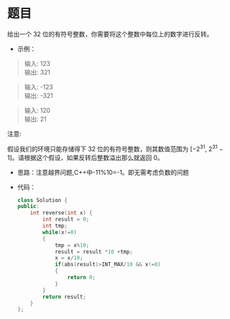 # 题目
给出一个 32 位的有符号整数，你需要将这个整数中每位上的数字进行反转。
* 示例：
>输入: 123<br>
输出: 321

>输入: -123<br>
输出: -321

>输入: 120<br>
输出: 21

注意:

假设我们的环境只能存储得下 32 位的有符号整数，则其数值范围为 [−2<sup>31</sup>,  2<sup>31</sup> − 1]。请根据这个假设，如果反转后整数溢出那么就返回 0。


* 思路：注意越界问题,C++中-11%10=-1。即无需考虑负数的问题

* 代码：
    ```C++
    class Solution {
    public:
        int reverse(int x) {
            int result = 0;
            int tmp;
            while(x!=0)
            {
                tmp = x%10;
                result = result *10 +tmp;
                x = x/10;
                if(abs(result)>INT_MAX/10 && x!=0)
                {
                    return 0;
                }  
            }
            return result;
        }
    };

    ```
